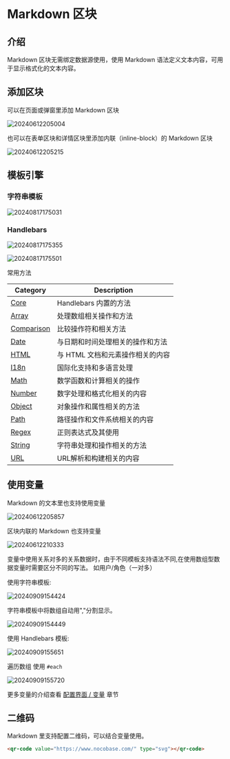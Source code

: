 # Markdown 区块

## 介绍

Markdown 区块无需绑定数据源使用，使用 Markdown 语法定义文本内容，可用于显示格式化的文本内容。

## 添加区块

可以在页面或弹窗里添加 Markdown 区块

![20240612205004](https://static-docs.nocobase.com/20240612205004.png)

也可以在表单区块和详情区块里添加内联（inline-block）的 Markdown 区块

![20240612205215](https://static-docs.nocobase.com/20240612205215.png)

## 模板引擎

### 字符串模板

![20240817175031](https://static-docs.nocobase.com/20240817175031.png)

### Handlebars

![20240817175355](https://static-docs.nocobase.com/20240817175355.png)

![20240817175501](https://static-docs.nocobase.com/20240817175501.png)

常用方法

| Category       | Description                          |
|------------|-------------------------------|
| [Core](/api/handlebars-helpers/core)        | Handlebars 内置的方法        |
| [Array](/api/handlebars-helpers/array)      | 处理数组相关操作和方法        |
| [Comparison](/api/handlebars-helpers/comparison) | 比较操作符和相关方法          |
| [Date](/api/handlebars-helpers/date)       | 与日期和时间处理相关的操作和方法 |
| [HTML](/api/handlebars-helpers/html)       | 与 HTML 文档和元素操作相关的内容 |
| [I18n](/api/handlebars-helpers/i18n)       | 国际化支持和多语言处理        |
| [Math](/api/handlebars-helpers/math)       | 数学函数和计算相关的操作      |
| [Number](/api/handlebars-helpers/number)   | 数字处理和格式化相关的内容    |
| [Object](/api/handlebars-helpers/object)   | 对象操作和属性相关的方法      |
| [Path](/api/handlebars-helpers/path)       | 路径操作和文件系统相关的内容  |
| [Regex](/api/handlebars-helpers/regex)     | 正则表达式及其使用            |
| [String](/api/handlebars-helpers/string)   | 字符串处理和操作相关的方法    |
| [URL](/api/handlebars-helpers/url)         | URL解析和构建相关的内容       |

## 使用变量

Markdown 的文本里也支持使用变量

![20240612205857](https://static-docs.nocobase.com/20240612205857.png)

区块内联的 Markdown 也支持变量

![20240612210333](https://static-docs.nocobase.com/20240612210333.png)

变量中使用关系对多的关系数据时，由于不同模板支持语法不同,在使用数组型数据变量时需要区分不同的写法。
如用户/角色（一对多）

使用字符串模板:

![20240909154424](https://static-docs.nocobase.com/20240909154424.png)

字符串模板中将数组自动用","分割显示。

![20240909154449](https://static-docs.nocobase.com/20240909154449.png)

使用 Handlebars 模板:

![20240909155651](https://static-docs.nocobase.com/20240909155651.png)

遍历数组 使用 `#each`

![20240909155720](https://static-docs.nocobase.com/20240909155720.png)

更多变量的介绍查看 [配置界面 / 变量](/handbook/ui/variables) 章节

## 二维码

Markdown 里支持配置二维码，可以结合变量使用。

```html
<qr-code value="https://www.nocobase.com/" type="svg"></qr-code>
```
